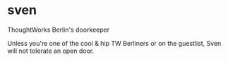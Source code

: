 # sven
ThoughtWorks Berlin's doorkeeper

Unless you're one of the cool & hip TW Berliners or on the guestlist, Sven will not tolerate an open door.

 
